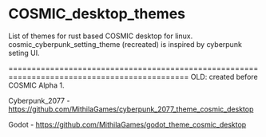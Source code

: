 # COSMIC_desktop_themes
List of themes for rust based COSMIC desktop for linux.
  cosmic_cyberpunk_setting_theme (recreated) is inspired by cyberpunk seting UI. 

  
 ============================================================================================= 
  OLD: created before COSMIC Alpha 1.
  
  Cyberpunk_2077 - https://github.com/MithilaGames/cyberpunk_2077_theme_cosmic_desktop 
  
  Godot - https://github.com/MithilaGames/godot_theme_cosmic_desktop


